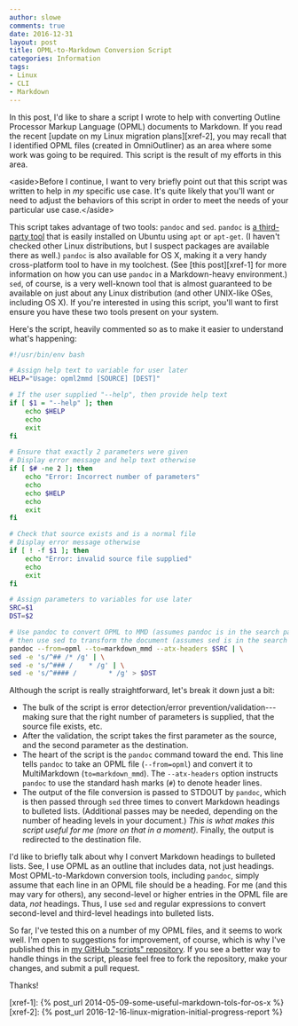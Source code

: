 ```yaml
---
author: slowe
comments: true
date: 2016-12-31
layout: post
title: OPML-to-Markdown Conversion Script
categories: Information
tags:
- Linux
- CLI
- Markdown
---
```


In this post, I'd like to share a script I wrote to help with converting Outline Processor Markup Language (OPML) documents to Markdown. If you read the recent [update on my Linux migration plans][xref-2], you may recall that I identified OPML files (created in OmniOutliner) as an area where some work was going to be required. This script is the result of my efforts in this area.

&lt;aside&gt;Before I continue, I want to very briefly point out that this script was written to help in _my_ specific use case. It's quite likely that you'll want or need to adjust the behaviors of this script in order to meet the needs of your particular use case.&lt;/aside&gt;

This script takes advantage of two tools: `pandoc` and `sed`. `pandoc` is [a third-party tool][link-1] that is easily installed on Ubuntu using `apt` or `apt-get`. (I haven't checked other Linux distributions, but I suspect packages are available there as well.) `pandoc` is also available for OS X, making it a very handy cross-platform tool to have in my toolchest. (See [this post][xref-1] for more information on how you can use `pandoc` in a Markdown-heavy environment.) `sed`, of course, is a very well-known tool that is almost guaranteed to be available on just about any Linux distribution (and other UNIX-like OSes, including OS X). If you're interested in using this script, you'll want to first ensure you have these two tools present on your system.

Here's the script, heavily commented so as to make it easier to understand what's happening:

``` bash
#!/usr/bin/env bash

# Assign help text to variable for user later
HELP="Usage: opml2mmd [SOURCE] [DEST]"

# If the user supplied "--help", then provide help text
if [ $1 = "--help" ]; then
    echo $HELP
    echo
    exit
fi

# Ensure that exactly 2 parameters were given
# Display error message and help text otherwise
if [ $# -ne 2 ]; then
    echo "Error: Incorrect number of parameters"
    echo
    echo $HELP
    echo
    exit
fi

# Check that source exists and is a normal file
# Display error message otherwise
if [ ! -f $1 ]; then
    echo "Error: invalid source file supplied"
    echo
    exit
fi

# Assign parameters to variables for use later
SRC=$1
DST=$2

# Use pandoc to convert OPML to MMD (assumes pandoc is in the search path);
# then use sed to transform the document (assumes sed is in the search path)
pandoc --from=opml --to=markdown_mmd --atx-headers $SRC | \
sed -e 's/^## /* /g' | \
sed -e 's/^### /    * /g' | \
sed -e 's/^#### /        * /g' > $DST
```

Although the script is really straightforward, let's break it down just a bit:

* The bulk of the script is error detection/error prevention/validation---making sure that the right number of parameters is supplied, that the source file exists, etc.
* After the validation, the script takes the first parameter as the source, and the second parameter as the destination.
* The heart of the script is the `pandoc` command toward the end. This line tells `pandoc` to take an OPML file (`--from=opml`) and convert it to MultiMarkdown (`to=markdown_mmd`). The `--atx-headers` option instructs `pandoc` to use the standard hash marks (`#`) to denote header lines.
* The output of the file conversion is passed to STDOUT by `pandoc`, which is then passed through `sed` three times to convert Markdown headings to bulleted lists. (Additional passes may be needed, depending on the number of heading levels in your document.) _This is what makes this script useful for me (more on that in a moment)._ Finally, the output is redirected to the destination file.

I'd like to briefly talk about why I convert Markdown headings to bulleted lists. See, I use OPML as an outline that includes data, not just headings. Most OPML-to-Markdown conversion tools, including `pandoc`, simply assume that each line in an OPML file should be a heading. For me (and this may vary for others), any second-level or higher entries in the OPML file are data, _not_ headings. Thus, I use `sed` and regular expressions to convert second-level and third-level headings into bulleted lists.

So far, I've tested this on a number of my OPML files, and it seems to work well. I'm open to suggestions for improvement, of course, which is why I've published this in [my GitHub "scripts" repository][link-2]. If you see a better way to handle things in the script, please feel free to fork the repository, make your changes, and submit a pull request.

Thanks!



[link-1]: http://pandoc.org/
[link-2]: https://github.com/lowescott/scripts
[xref-1]: {% post_url 2014-05-09-some-useful-markdown-tols-for-os-x %}
[xref-2]: {% post_url 2016-12-16-linux-migration-initial-progress-report %}
